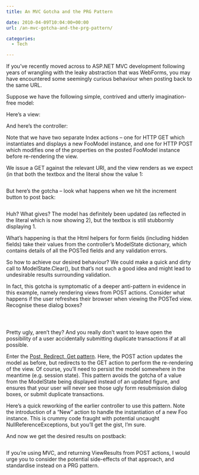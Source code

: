 ```yaml
---
title: An MVC Gotcha and the PRG Pattern

date: 2010-04-09T10:04:00+00:00
url: /an-mvc-gotcha-and-the-prg-pattern/

categories:
  - Tech

---
```

If you’ve recently moved across to ASP.NET MVC development following years of wrangling with the leaky abstraction that was WebForms, you may have encountered some seemingly curious behaviour when posting back to the same URL.

Suppose we have the following simple, contrived and utterly imagination-free model:

<!--kg-card-begin: html-->

<!--kg-card-end: html-->

Here’s a view:

<!--kg-card-begin: html-->

<!--kg-card-end: html-->

And here’s the controller:

<!--kg-card-begin: html-->

<!--kg-card-end: html-->

Note that we have two separate Index actions – one for HTTP GET which instantiates and displays a new FooModel instance, and one for HTTP POST which modifies one of the properties on the posted FooModel instance before re-rendering the view.

We issue a GET against the relevant URI, and the view renders as we expect (in that both the textbox and the literal show the value 1:<figure class="kg-card kg-image-card">

<img decoding="async" src="https://blogstouks01.z33.web.core.windows.net/2023/08/Foo1_3.png" class="kg-image" alt loading="lazy" /> </figure> 

But here’s the gotcha – look what happens when we hit the increment button to post back:<figure class="kg-card kg-image-card">

<img decoding="async" src="https://blogstouks01.z33.web.core.windows.net/2023/08/Foo2_3.png" class="kg-image" alt loading="lazy" /> </figure> 

Huh? What gives? The model has definitely been updated (as reflected in the literal which is now showing 2), but the textbox is still stubbornly displaying 1.

What’s happening is that the Html helpers for form fields (including hidden fields) take their values from the controller’s ModelState dictionary, which contains details of all the POSTed fields and any validation errors.

So how to achieve our desired behaviour? We could make a quick and dirty call to ModelState.Clear(), but that’s not such a good idea and might lead to undesirable results surrounding validation.

In fact, this gotcha is symptomatic of a deeper anti-pattern in evidence in this example, namely rendering views from POST actions. Consider what happens if the user refreshes their browser when viewing the POSTed view. Recognise these dialog boxes?<figure class="kg-card kg-image-card">

<img decoding="async" src="https://blogstouks01.z33.web.core.windows.net/2023/08/IE_3.png" class="kg-image" alt loading="lazy" /> </figure> <figure class="kg-card kg-image-card"><img decoding="async" src="https://blogstouks01.z33.web.core.windows.net/2023/08/Chrome_3.png" class="kg-image" alt loading="lazy" /></figure> <figure class="kg-card kg-image-card"><img decoding="async" src="https://blogstouks01.z33.web.core.windows.net/2023/08/Firefox_4.png" class="kg-image" alt loading="lazy" /></figure> 

Pretty ugly, aren’t they? And you really don’t want to leave open the possibility of a user accidentally submitting duplicate transactions if at all possible.

Enter the [Post, Redirect, Get pattern][1]. Here, the POST action updates the model as before, but redirects to the GET action to perform the re-rendering of the view. Of course, you’ll need to persist the model somewhere in the meantime (e.g. session state). This pattern avoids the gotcha of a value from the ModelState being displayed instead of an updated figure, and ensures that your user will never see those ugly form resubmission dialog boxes, or submit duplicate transactions.

Here’s a quick reworking of the earlier controller to use this pattern. Note the introduction of a “New” action to handle the instantiation of a new Foo instance. This is crummy code fraught with potential uncaught NullReferenceExceptions, but you’ll get the gist, I’m sure.

<!--kg-card-begin: html-->

<!--kg-card-end: html-->

And now we get the desired results on postback:<figure class="kg-card kg-image-card">

<img decoding="async" src="https://blogstouks01.z33.web.core.windows.net/2023/08/Foo3_3.png" class="kg-image" alt loading="lazy" /> </figure> 

If you’re using MVC, and returning ViewResults from POST actions, I would urge you to consider the potential side-effects of that approach, and standardise instead on a PRG pattern.

 [1]: http://en.wikipedia.org/wiki/Post/Redirect/Get